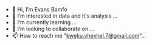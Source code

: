 - 👋 Hi, I’m Evans Bamfo
- 👀 I’m interested in data and it's analysis ...
- 🌱 I’m currently learning ...
- 💞️ I’m looking to collaborate on ...
- 📫 How to reach me "kweku.vhexhel.7@gmail.com"...

<!---
vhexhel/vhexhel is a ✨ special ✨ repository because its `README.md` (this file) appears on your GitHub profile.
You can click the Preview link to take a look at your changes.
--->
